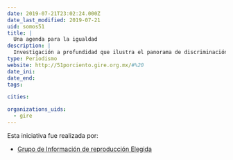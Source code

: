 ```yaml
---
date: 2019-07-21T23:02:24.000Z
date_last_modified: 2019-07-21
uid: somos51
title: |
  Una agenda para la igualdad
description: |
  Investigación a profundidad que ilustra el panorama de discriminación y desigualdad a la que siguen expuestas las mujeres en México.
type: Periodismo
website: http://51porciento.gire.org.mx/#%20
date_ini: 
date_end: 
tags:

cities: 

organizations_uids:
  - gire
---
```


Esta iniciativa fue realizada por:

- [Grupo de Información de reproducción Elegida](/organizaciones/gire)
